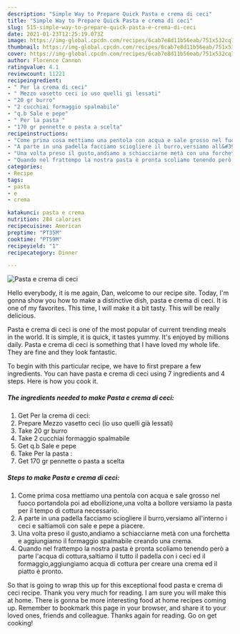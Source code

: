 ```yaml
---
description: "Simple Way to Prepare Quick Pasta e crema di ceci"
title: "Simple Way to Prepare Quick Pasta e crema di ceci"
slug: 515-simple-way-to-prepare-quick-pasta-e-crema-di-ceci
date: 2021-01-23T12:25:19.073Z
image: https://img-global.cpcdn.com/recipes/6cab7e8d11b56eab/751x532cq70/pasta-e-crema-di-ceci-recipe-main-photo.jpg
thumbnail: https://img-global.cpcdn.com/recipes/6cab7e8d11b56eab/751x532cq70/pasta-e-crema-di-ceci-recipe-main-photo.jpg
cover: https://img-global.cpcdn.com/recipes/6cab7e8d11b56eab/751x532cq70/pasta-e-crema-di-ceci-recipe-main-photo.jpg
author: Florence Cannon
ratingvalue: 4.1
reviewcount: 11221
recipeingredient:
- " Per la crema di ceci"
- " Mezzo vasetto ceci io uso quelli gi lessati"
- "20 gr burro"
- "2 cucchiai formaggio spalmabile"
- "q.b Sale e pepe"
- " Per la pasta "
- "170 gr pennette o pasta a scelta"
recipeinstructions:
- "Come prima cosa mettiamo una pentola con acqua e sale grosso nel fuoco portandola poi ad ebollizione,una volta a bollore versiamo la pasta per il tempo di cottura necessario."
- "A parte in una padella facciamo sciogliere il burro,versiamo all&#39;interno i ceci e saltiamoli con sale e pepe a piacere."
- "Una volta preso il gusto,andiamo a schiacciarne metà con una forchetta e aggiungiamo il formaggio spalmabile creando una crema."
- "Quando nel frattempo la nostra pasta è pronta scoliamo tenendo però a parte l&#39;acqua di cottura,saltiamo il tutto il padella con i ceci ed il formaggio,aggiungiamo acqua di cottura per creare una crema ed il piatto è pronto."
categories:
- Recipe
tags:
- pasta
- e
- crema

katakunci: pasta e crema 
nutrition: 284 calories
recipecuisine: American
preptime: "PT35M"
cooktime: "PT59M"
recipeyield: "1"
recipecategory: Dinner

---
```



![Pasta e crema di ceci](https://img-global.cpcdn.com/recipes/6cab7e8d11b56eab/751x532cq70/pasta-e-crema-di-ceci-recipe-main-photo.jpg)

Hello everybody, it is me again, Dan, welcome to our recipe site. Today, I'm gonna show you how to make a distinctive dish, pasta e crema di ceci. It is one of my favorites. This time, I will make it a bit tasty. This will be really delicious.



Pasta e crema di ceci is one of the most popular of current trending meals in the world. It is simple, it is quick, it tastes yummy. It's enjoyed by millions daily. Pasta e crema di ceci is something that I have loved my whole life. They are fine and they look fantastic.


To begin with this particular recipe, we have to first prepare a few ingredients. You can have pasta e crema di ceci using 7 ingredients and 4 steps. Here is how you cook it.

<!--inarticleads1-->

##### The ingredients needed to make Pasta e crema di ceci:

1. Get  Per la crema di ceci:
1. Prepare  Mezzo vasetto ceci (io uso quelli già lessati)
1. Take 20 gr burro
1. Take 2 cucchiai formaggio spalmabile
1. Get q.b Sale e pepe
1. Take  Per la pasta :
1. Get 170 gr pennette o pasta a scelta




<!--inarticleads2-->

##### Steps to make Pasta e crema di ceci:

1. Come prima cosa mettiamo una pentola con acqua e sale grosso nel fuoco portandola poi ad ebollizione,una volta a bollore versiamo la pasta per il tempo di cottura necessario.
1. A parte in una padella facciamo sciogliere il burro,versiamo all&#39;interno i ceci e saltiamoli con sale e pepe a piacere.
1. Una volta preso il gusto,andiamo a schiacciarne metà con una forchetta e aggiungiamo il formaggio spalmabile creando una crema.
1. Quando nel frattempo la nostra pasta è pronta scoliamo tenendo però a parte l&#39;acqua di cottura,saltiamo il tutto il padella con i ceci ed il formaggio,aggiungiamo acqua di cottura per creare una crema ed il piatto è pronto.




So that is going to wrap this up for this exceptional food pasta e crema di ceci recipe. Thank you very much for reading. I am sure you will make this at home. There is gonna be more interesting food at home recipes coming up. Remember to bookmark this page in your browser, and share it to your loved ones, friends and colleague. Thanks again for reading. Go on get cooking!
